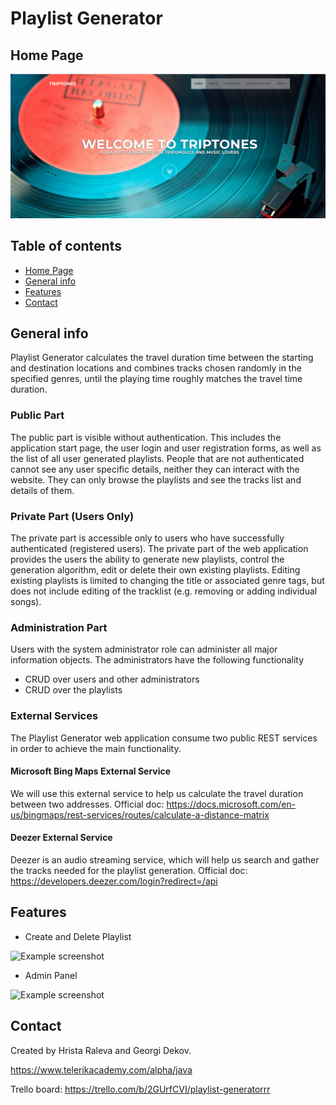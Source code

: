 # Playlist Generator

## Home Page

![Example screenshot](./img/HomePage.png)


## Table of contents

* [Home Page](#screenshots)
* [General info](#general-info)
* [Features](#features)
* [Contact](#contact)


## General info

Playlist Generator calculates the travel duration time between the starting and destination locations and combines tracks chosen randomly in the specified genres, until the playing time roughly matches the travel time duration.

### Public Part

The public part is visible without authentication. This includes the application start page, the user login and user registration forms, as well as the list of all user generated playlists. People that are not authenticated cannot see any user specific details, neither they can interact with the website. They can only browse the playlists and see the tracks list and details of them.

### Private Part (Users Only)

The private part is accessible only to users who have successfully authenticated (registered users).
The private part of the web application provides the users the ability to generate new playlists, control the generation algorithm, edit or delete their own existing playlists.
Editing existing playlists is limited to changing the title or associated genre tags, but does not include editing of the tracklist (e.g. removing or adding individual songs).

### Administration Part

Users with the system administrator role can administer all major information objects. The administrators have the following functionality

* CRUD over users and other administrators
* CRUD over the playlists

### External Services

The Playlist Generator web application consume two public REST services in order to achieve the main functionality.

#### Microsoft Bing Maps External Service

We will use this external service to help us calculate the travel duration between two addresses.
Official doc: https://docs.microsoft.com/en-us/bingmaps/rest-services/routes/calculate-a-distance-matrix

#### Deezer External Service

Deezer is an audio streaming service, which will help us search and gather the tracks needed for the playlist generation.
Official doc: https://developers.deezer.com/login?redirect=/api


## Features

* Create and Delete Playlist

![Example screenshot](./img/UserCreateDeletePlaylistDemo.gif)


* Admin Panel

![Example screenshot](./img/AdminPanel.gif)


## Contact

Created by Hrista Raleva and Georgi Dekov.

https://www.telerikacademy.com/alpha/java

Trello board: https://trello.com/b/2GUrfCVI/playlist-generatorrr

